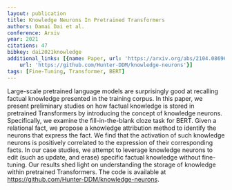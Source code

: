 ```yaml
---
layout: publication
title: Knowledge Neurons In Pretrained Transformers
authors: Damai Dai et al.
conference: Arxiv
year: 2021
citations: 47
bibkey: dai2021knowledge
additional_links: [{name: Paper, url: 'https://arxiv.org/abs/2104.08696'}, {name: Code,
    url: 'https://github.com/Hunter-DDM/knowledge-neurons'}]
tags: [Fine-Tuning, Transformer, BERT]
---
```

Large-scale pretrained language models are surprisingly good at recalling
factual knowledge presented in the training corpus. In this paper, we present
preliminary studies on how factual knowledge is stored in pretrained
Transformers by introducing the concept of knowledge neurons. Specifically, we
examine the fill-in-the-blank cloze task for BERT. Given a relational fact, we
propose a knowledge attribution method to identify the neurons that express the
fact. We find that the activation of such knowledge neurons is positively
correlated to the expression of their corresponding facts. In our case studies,
we attempt to leverage knowledge neurons to edit (such as update, and erase)
specific factual knowledge without fine-tuning. Our results shed light on
understanding the storage of knowledge within pretrained Transformers. The code
is available at https://github.com/Hunter-DDM/knowledge-neurons.
